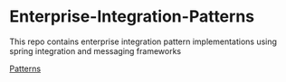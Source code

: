 # Enterprise-Integration-Patterns
This repo contains enterprise integration pattern implementations using spring integration and messaging frameworks


[Patterns ](images/eippatterns.png)